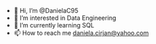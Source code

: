 - 👋 Hi, I’m @DanielaC95
- 👀 I’m interested in Data Engineering
- 🌱 I’m currently learning SQL
- 📫 How to reach me daniela.cirjan@yahoo.com

<!---
DanielaC95/DanielaC95 is a ✨ special ✨ repository because its `README.md` (this file) appears on your GitHub profile.
You can click the Preview link to take a look at your changes.
--->
